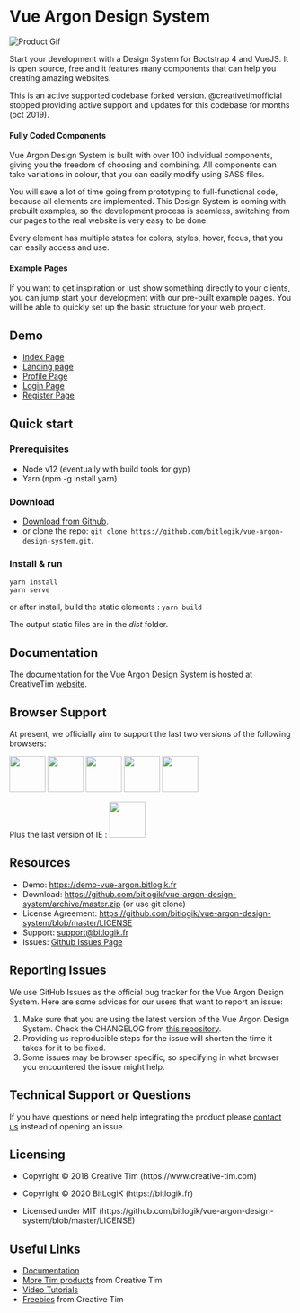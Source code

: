 <h1 id="argon-design-system">Vue Argon Design System</h1>

<p><img src="https://s3.amazonaws.com/creativetim_bucket/products/92/original/opt_argon_vue_thumbnail.jpg?1534236902" alt="Product Gif" /></p>

<p>Start your development with a Design System for Bootstrap 4 and VueJS. It is open source, free and it features many components that can help you creating amazing websites.</p>

<p>This is an active supported codebase forked version. @creativetimofficial stopped providing active support and updates for this codebase for months (oct 2019).</p>

<h4 id="fully-coded-components">Fully Coded Components</h4>

<p>Vue Argon Design System is built with over 100 individual components, giving you the freedom of choosing and combining. All components can take variations in colour, that you can easily modify using SASS files.</p>

<p>You will save a lot of time going from prototyping to full-functional code, because all elements are implemented. This Design System is coming with prebuilt examples, so the development process is seamless, switching from our pages to the real website is very easy to be done.</p>

<p>Every element has multiple states for colors, styles, hover, focus, that you can easily access and use.</p>

<h4 id="example-pages">Example Pages</h4>

<p>If you want to get inspiration or just show something directly to your clients, you can jump start your development with our pre-built example pages. You will be able to quickly set up the basic structure for your web project.</p>

<h2 id="demo">Demo</h2>

<ul>
  <li><a href="https://demo-vue-argon.bitlogik.fr">Index Page</a></li>
  <li><a href="https://demo-vue-argon.bitlogik.fr/#/landing">Landing page</a></li>
  <li><a href="https://demo-vue-argon.bitlogik.fr/#/profile">Profile Page</a></li>
  <li><a href="https://demo-vue-argon.bitlogik.fr/#/login">Login Page</a></li>
  <li><a href="https://demo-vue-argon.bitlogik.fr/#/register">Register Page</a></li>
</ul>

<h2 id="quick-start">Quick start</h2>

### Prerequisites 

* Node v12 (eventually with build tools for gyp)
* Yarn (npm -g install yarn)

### Download

<ul>
  <li><a href="https://github.com/bitlogik/vue-argon-design-system/archive/master.zip">Download from Github</a>.</li>
  <li>or clone the repo: <code>git clone https://github.com/bitlogik/vue-argon-design-system.git</code>.</li>
</ul>

### Install & run 
`yarn install`  
`yarn serve`

or after install, build the static elements :
`yarn build`

The output static files are in the *dist* folder.

<h2 id="documentation">Documentation</h2>

<p>The documentation for the Vue Argon Design System is hosted at CreativeTim <a href="https://demos.creative-tim.com/vue-argon-design-system/documentation/">website</a>.</p>

<h2 id="browser-support">Browser Support</h2>

<p>At present, we officially aim to support the last two versions of the following browsers:</p>

<p><img src="https://s3.amazonaws.com/creativetim_bucket/github/browser/chrome.png" width="64" height="64" />
<img src="https://s3.amazonaws.com/creativetim_bucket/github/browser/firefox.png" width="64" height="64" />
<img src="https://s3.amazonaws.com/creativetim_bucket/github/browser/edge.png" width="64" height="64" />
<img src="https://s3.amazonaws.com/creativetim_bucket/github/browser/safari.png" width="64" height="64" />
<img src="https://s3.amazonaws.com/creativetim_bucket/github/browser/opera.png" width="64" height="64" /></p>

Plus the last version of IE :
<img src="https://vignette.wikia.nocookie.net/logopedia/images/4/48/Internet_Explorer_10_and_11_logo.png" width="64" height="64" />

<h2 id="resources">Resources</h2>

<ul>
  <li>Demo: <a href="https://demo-vue-argon.bitlogik.fr">https://demo-vue-argon.bitlogik.fr</a></li>
  <li>Download: <a href="https://github.com/bitlogik/vue-argon-design-system/archive/master.zip">https://github.com/bitlogik/vue-argon-design-system/archive/master.zip</a> (or use git clone)</li>
  <li>License Agreement: <a href="https://github.com/bitlogik/vue-argon-design-system/blob/master/LICENSE">https://github.com/bitlogik/vue-argon-design-system/blob/master/LICENSE</a></li>
  <li>Support: <a href="mailto:support@bitlogik.fr">support@bitlogik.fr</a></li>
  <li>Issues: <a href="https://github.com/bitlogik/vue-argon-design-system/issues">Github Issues Page</a></li>
</ul>

<h2 id="reporting-issues">Reporting Issues</h2>

<p>We use GitHub Issues as the official bug tracker for the Vue Argon Design System. Here are some advices for our users that want to report an issue:</p>

<ol>
  <li>Make sure that you are using the latest version of the Vue Argon Design System. Check the CHANGELOG from <a href="https://github.com/bitlogik/vue-argon-design-system/blob/master/CHANGELOG.md">this repository</a>.</li>
  <li>Providing us reproducible steps for the issue will shorten the time it takes for it to be fixed.</li>
  <li>Some issues may be browser specific, so specifying in what browser you encountered the issue might help.</li>
</ol>

<h2 id="technical-support-or-questions">Technical Support or Questions</h2>

<p>If you have questions or need help integrating the product please <a href="mailto:contact@bitlogik.fr">contact us</a> instead of opening an issue.</p>

<h2 id="licensing">Licensing</h2>

<ul>
  <li>
    <p>Copyright © 2018 Creative Tim (https://www.creative-tim.com)</p>
  </li>
  <li>
    <p>Copyright © 2020 BitLogiK (https://bitlogik.fr)</p>
  </li>
  <li>
    <p>Licensed under MIT (https://github.com/bitlogik/vue-argon-design-system/blob/master/LICENSE)</p>
  </li>
</ul>

<h2 id="useful-links">Useful Links</h2>

<ul>
  <li><a href="https://demos.creative-tim.com/vue-argon-design-system/documentation/">Documentation</a></li>
  <li><a href="https://www.creative-tim.com/bootstrap-themes">More Tim products</a> from Creative Tim</li>
  <li><a href="https://www.youtube.com/channel/UCVyTG4sCw-rOvB9oHkzZD1w">Video Tutorials</a></li>
  <li><a href="https://www.creative-tim.com/bootstrap-themes/free">Freebies</a> from Creative Tim</li>
</ul>

